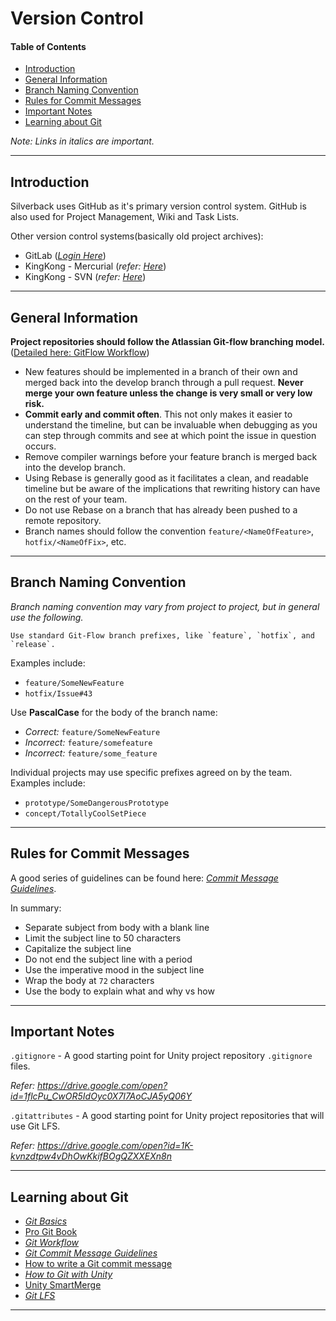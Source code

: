 # Version Control <!-- omit in toc -->

#### Table of Contents
- [Introduction](#introduction)
- [General Information](#general-information)
- [Branch Naming Convention](#branch-naming-convention)
- [Rules for Commit Messages](#rules-for-commit-messages)
- [Important Notes](#important-notes)
- [Learning about Git](#learning-about-git)

*Note: Links in italics are important.*

---

## Introduction

Silverback uses GitHub as it's primary version control system. GitHub is also used for Project Management, Wiki and Task Lists.

Other version control systems(basically old project archives):
- GitLab (*[Login Here][1]*)
- KingKong - Mercurial (*refer: [Here][2]*)
- KingKong - SVN (*refer: [Here][3]*)

[1]: https://about.gitlab.com/
[2]: https://sites.google.com/site/silverbackknowledgebase/server-docs/mercurial-unity/setting-up-mercurial-for-unity
[3]: https://sites.google.com/site/silverbackknowledgebase/server-docs/svn-unity/svn-for-unity

---

## General Information

**Project repositories should follow the Atlassian Git-flow branching model.**
([Detailed here: GitFlow Workflow][6])

- New features should be implemented in a branch of their own and merged back into the develop branch through a pull request. **Never merge your own feature unless the change is very small or very low risk.**
- **Commit early and commit often**. This not only makes it easier to understand the timeline, but can be invaluable when debugging as you can step through commits and see at which point the issue in question occurs.
- Remove compiler warnings before your feature branch is merged back into the develop branch.
- Using Rebase is generally good as it facilitates a clean, and readable timeline but be aware of the implications that rewriting history can have on the rest of your team.
- Do not use Rebase on a branch that has already been pushed to a remote repository.
- Branch names should follow the convention `feature/<NameOfFeature>`, `hotfix/<NameOfFix>`, etc.

---
<div style="page-break-after: always;"></div> <!-- omit in toc -->

## Branch Naming Convention

*Branch naming convention may vary from project to project, but in general use the following.*

	Use standard Git-Flow branch prefixes, like `feature`, `hotfix`, and `release`. 

Examples include:
- `feature/SomeNewFeature`
- `hotfix/Issue#43`

Use **PascalCase** for the body of the branch name:
- *Correct:* `feature/SomeNewFeature`
- *Incorrect:* `feature/somefeature`
- *Incorrect:* `feature/some_feature`

Individual projects may use specific prefixes agreed on by the team. Examples include:
- `prototype/SomeDangerousPrototype`
- `concept/TotallyCoolSetPiece`

---

## Rules for Commit Messages

A good series of guidelines can be found here: *[Commit Message Guidelines][7]*.

In summary:
- Separate subject from body with a blank line
- Limit the subject line to 50 characters
- Capitalize the subject line
- Do not end the subject line with a period
- Use the imperative mood in the subject line
- Wrap the body at `72` characters
- Use the body to explain what and why vs how

---

## Important Notes

`.gitignore`  - A good starting point for Unity project repository `.gitignore` files.

*Refer: https://drive.google.com/open?id=1flcPu_CwOR5IdOyc0X7I7AoCJA5yQ06Y*

`.gitattributes` - A good starting point for Unity project repositories that will use Git LFS.

*Refer: https://drive.google.com/open?id=1K-kvnzdtpw4vDhOwKkifBOgQZXXEXn8n*

---
<div style="page-break-after: always;"></div> <!-- omit in toc -->

## Learning about Git

- *[Git Basics][4]*
- [Pro Git Book][5]
- *[Git Workflow][6]*
- *[Git Commit Message Guidelines][7]*
- [How to write a Git commit message][8]
- *[How to Git with Unity][9]*
- [Unity SmartMerge][10]
- *[Git LFS][11]*

[4]: https://git-scm.com/book/en/v1/Getting-Started-Git-Basics
[5]: https://git-scm.com/book/en/v2
[6]: https://www.atlassian.com/git/tutorials/comparing-workflows/gitflow-workflow
[7]: https://gist.github.com/robertpainsi/b632364184e70900af4ab688decf6f53
[8]: https://chris.beams.io/posts/git-commit/
[9]: https://thoughtbot.com/blog/how-to-git-with-unity
[10]: https://docs.unity3d.com/Manual/SmartMerge.html
[11]: https://git-lfs.github.com/

---